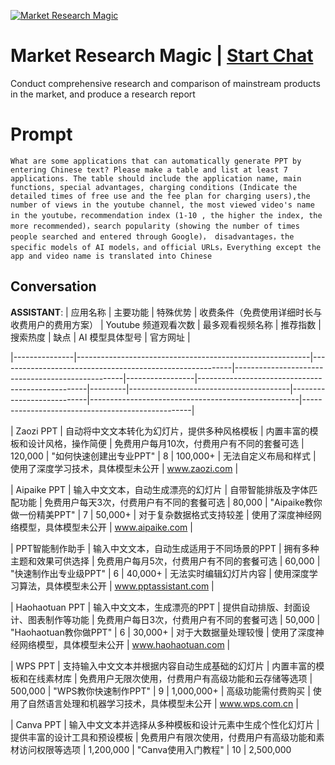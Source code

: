 
[![Market Research Magic](https://flow-prompt-covers.s3.us-west-1.amazonaws.com/icon/minimalist/mini_2.png)](https://gptcall.net/chat.html?data=%7B%22contact%22%3A%7B%22id%22%3A%22FCHNHqI7MqXJKkakDjNdY%22%2C%22flow%22%3Atrue%7D%7D)
# Market Research Magic | [Start Chat](https://gptcall.net/chat.html?data=%7B%22contact%22%3A%7B%22id%22%3A%22FCHNHqI7MqXJKkakDjNdY%22%2C%22flow%22%3Atrue%7D%7D)
Conduct comprehensive research and comparison of mainstream products in the market, and produce a research report

# Prompt

```
What are some applications that can automatically generate PPT by entering Chinese text? Please make a table and list at least 7 applications. The table should include the application name, main functions, special advantages, charging conditions (Indicate the detailed times of free use and the fee plan for charging users),the number of views in the youtube channel, the most viewed video's name in the youtube，recommendation index (1-10 , the higher the index, the more recommended)，search popularity (showing the number of times people searched and entered through Google)， disadvantages，the specific models of AI models，and official URLs，Everything except the app and video name is translated into Chinese
```

## Conversation

**ASSISTANT**: | 应用名称        | 主要功能                                                     | 特殊优势                                                     | 收费条件（免费使用详细时长与收费用户的费用方案） | Youtube 频道观看次数 | 最多观看视频名称                                   | 推荐指数 | 搜索热度                               | 缺点                       | AI 模型具体型号                                     | 官方网址                                             |

|---------------|----------------------------------------------------------|----------------------------------------------------------|--------------------------------------------------|-----------------|--------------------------------------------------|---------|----------------------------------------|---------------------------|----------------------------------------------------|--------------------------------------------------|

| Zaozi PPT     | 自动将中文文本转化为幻灯片，提供多种风格模板                                            | 内置丰富的模板和设计风格，操作简便                                 | 免费用户每月10次，付费用户有不同的套餐可选                                | 120,000         | "如何快速创建出专业PPT"                            | 8       | 100,000+                                | 无法自定义布局和样式                     | 使用了深度学习技术，具体模型未公开                         | www.zaozi.com                                    |

| Aipaike PPT   | 输入中文文本，自动生成漂亮的幻灯片                                                         | 自带智能排版及字体匹配功能                                        | 免费用户每天3次，付费用户有不同的套餐可选                                 | 80,000          | "Aipaike教你做一份精美PPT"                         | 7       | 50,000+                                 | 对于复杂数据格式支持较差                | 使用了深度神经网络模型，具体模型未公开                     | www.aipaike.com                                  |

| PPT智能制作助手 | 输入中文文本，自动生成适用于不同场景的PPT                                                   | 拥有多种主题和效果可供选择                                         | 免费用户每月5次，付费用户有不同的套餐可选                                 | 60,000          | "快速制作出专业级PPT"                              | 6       | 40,000+                                 | 无法实时编辑幻灯片内容                   | 使用深度学习算法，具体模型未公开                       | www.pptassistant.com                             |

| Haohaotuan PPT | 输入中文文本，生成漂亮的PPT                                                                   | 提供自动排版、封面设计、图表制作等功能                                 | 免费用户每日3次，付费用户有不同的套餐可选                                 | 50,000          | "Haohaotuan教你做PPT"                            | 6       | 30,000+                                 | 对于大数据量处理较慢                   | 使用了深度神经网络模型，具体模型未公开                 | www.haohaotuan.com                               |

| WPS PPT       | 支持输入中文文本并根据内容自动生成基础的幻灯片                                                  | 内置丰富的模板和在线素材库                                         | 免费用户无限次使用，付费用户有高级功能和云存储等选项                       | 500,000         | "WPS教你快速制作PPT"                              | 9       | 1,000,000+                              | 高级功能需付费购买                     | 使用了自然语言处理和机器学习技术，具体模型未公开         | www.wps.com.cn                                   |

| Canva PPT     | 输入中文文本并选择从多种模板和设计元素中生成个性化幻灯片                                           | 提供丰富的设计工具和预设模板                                       | 免费用户有限次使用，付费用户有高级功能和素材访问权限等选项                 | 1,200,000       | "Canva使用入门教程"                               | 10      | 2,500,000


